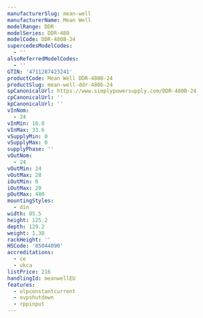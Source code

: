 ```yaml
---
manufacturerSlug: mean-well
manufacturerName: Mean Well
modelRange: DDR
modelSeries: DDR-480
modelCode: DDR-480B-24
supercedesModelCodes:
  - ''
alsoReferredModelCodes:
  - ''
GTIN: '4711287423241'
productCode: Mean Well DDR-480B-24
productSlug: mean-well-ddr-480b-24
spCanonicalUrl: https://www.simplypowersupply.com/DDR-480B-24
cpCanonicalUrl: ''
kpCanonicalUrl: ''
vInNom:
  - 24
vInMin: 16.8
vInMax: 33.6
vSupplyMin: 0
vSupplyMax: 0
supplyPhase: ''
vOutNom:
  - 24
vOutMin: 24
vOutMax: 28
iOutMin: 0
iOutMax: 20
pOutMax: 480
mountingStyles:
  - din
width: 85.5
height: 125.2
depth: 129.2
weight: 1.38
rackHeight: ''
HSCode: '85044090'
accreditations:
  - ce
  - ukca
listPrice: 216
handlingId: meanwellEU
features:
  - olpconstantcurrent
  - ovpshutdown
  - rppinput
---
```

